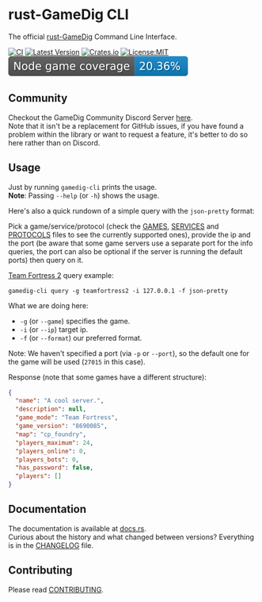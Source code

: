 # rust-GameDig CLI
The official [rust-GameDig](https://crates.io/crates/gamedig) Command Line Interface.

[![CI](https://github.com/gamedig/rust-gamedig/actions/workflows/ci.yml/badge.svg)](https://github.com/gamedig/rust-gamedig/actions) [![Latest Version](https://img.shields.io/crates/v/gamedig-cli.svg?color=yellow)](https://crates.io/crates/gamedig-cli) [![Crates.io](https://img.shields.io/crates/d/gamedig-cli?color=purple)](https://crates.io/crates/gamedig-cli) [![License:MIT](https://img.shields.io/github/license/gamedig/rust-gamedig?color=blue)](https://github.com/gamedig/rust-gamedig/blob/main/LICENSE.md) [![node coverage](https://raw.githubusercontent.com/gamedig/rust-gamedig/main/.github/badges/node.svg)](https://github.com/gamedig/node-gamedig)

## Community
Checkout the GameDig Community Discord Server [here](https://discord.gg/NVCMn3tnxH).  
Note that it isn't be a replacement for GitHub issues, if you have found a problem
within the library or want to request a feature, it's better to do so here rather than
on Discord.

## Usage
Just by running `gamedig-cli` prints the usage.  
**Note**: Passing `--help` (or `-h`) shows the usage.

Here's also a quick rundown of a simple query with the `json-pretty` format:

Pick a game/service/protocol (check the [GAMES](https://github.com/gamedig/rust-gamedig/blob/main/GAMES.md), [SERVICES](https://github.com/gamedig/rust-gamedig/blob/main/SERVICES.md) and [PROTOCOLS](https://github.com/gamedig/rust-gamedig/blob/main/PROTOCOLS.md) files to see the currently supported ones), provide the ip and the port (be aware that some game servers use a separate port for the info queries, the port can also be optional if the server is running the default ports) then query on it.

[Team Fortress 2](https://store.steampowered.com/app/440/Team_Fortress_2/) query example:
```
gamedig-cli query -g teamfortress2 -i 127.0.0.1 -f json-pretty
```
What we are doing here:
* `-g` (or `--game`) specifies the game.
* `-i` (or `--ip`) target ip.
* `-f` (or `--format`) our preferred format.

Note: We haven't specified a port (via `-p` or `--port`), so the default one for the game will be used (`27015` in this case).

Response (note that some games have a different structure):
```json
{
  "name": "A cool server.",
  "description": null,
  "game_mode": "Team Fortress",
  "game_version": "8690085",
  "map": "cp_foundry",
  "players_maximum": 24,
  "players_online": 0,
  "players_bots": 0,
  "has_password": false,
  "players": []
}
```

## Documentation
The documentation is available at [docs.rs](https://docs.rs/gamedig/latest/gamedig-cli/).  
Curious about the history and what changed between versions? Everything is in the [CHANGELOG](https://github.com/gamedig/rust-gamedig/blob/main/crates/cli/CHANGELOG.md) file.

## Contributing
Please read [CONTRIBUTING](https://github.com/gamedig/rust-gamedig/blob/main/CONTRIBUTING.md).
